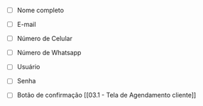 - [ ] Nome completo
- [ ] E-mail
- [ ] Número de Celular
- [ ] Número de Whatsapp
- [ ] Usuário 
- [ ] Senha
- [ ] Botão de confirmação
[[03.1 - Tela de Agendamento cliente]]

